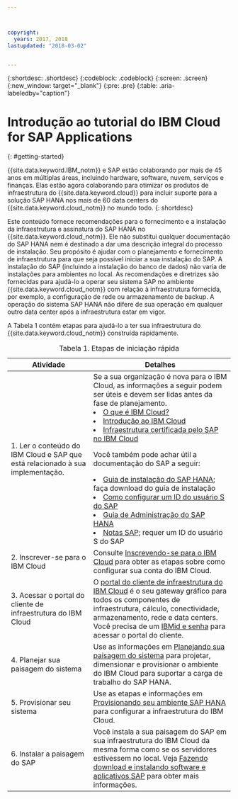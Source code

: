 ```yaml
---



copyright:
  years: 2017, 2018
lastupdated: "2018-03-02"


---
```


{:shortdesc: .shortdesc}
{:codeblock: .codeblock}
{:screen: .screen}
{:new_window: target="_blank"}
{:pre: .pre}
{:table: .aria-labeledby="caption"}

# Introdução ao tutorial do IBM Cloud for SAP Applications
{: #getting-started}

{{site.data.keyword.IBM_notm}} e SAP estão colaborando por mais de 45 anos em múltiplas áreas, incluindo hardware, software, nuvem, serviços e finanças. Elas estão agora colaborando para otimizar os produtos de infraestrutura do {{site.data.keyword.cloud}} para incluir suporte para a solução SAP HANA nos mais de 60 data centers do {{site.data.keyword.cloud_notm}} no mundo todo.
{: shortdesc}

Este conteúdo fornece recomendações para o fornecimento e a instalação da infraestrutura e assinatura do SAP HANA no {{site.data.keyword.cloud_notm}}. Ele não substitui qualquer documentação do SAP HANA nem é destinado a dar uma descrição integral do processo de instalação. Seu propósito é ajudar com o planejamento e fornecimento de infraestrutura para que seja possível iniciar a sua instalação do SAP. A instalação do SAP (incluindo a instalação do banco de dados) não varia de instalações para ambientes no local. As recomendações e diretrizes são fornecidas para ajudá-lo a operar seu sistema SAP no ambiente {{site.data.keyword.cloud_notm}} com relação à infraestrutura fornecida, por exemplo, a configuração de rede ou armazenamento de backup. A operação do sistema SAP HANA não difere de sua operação em qualquer outro data center após a infraestrutura estar em vigor.

A Tabela 1 contém etapas para ajudá-lo a ter sua infraestrutura do {{site.data.keyword.cloud_notm}} construída rapidamente.
<table>
   <CAPTION>Tabela 1. Etapas de iniciação rápida</CAPTION>
   <THEAD>
   <TR>
   <th>Atividade</th>
   <th>Detalhes</th>
   </TR>
   </THEAD>
   <TBODY>
   <tr>
   <td>1. Ler o conteúdo do IBM Cloud e SAP que está relacionado à sua implementação.</td>
   <td>Se a sua organização é nova para o IBM Cloud, as informações a seguir podem ser úteis e devem ser lidas antes da fase de planejamento.
   <li><a href="https://ibm.com/cloud-computing/">O que é IBM Cloud?</a></li>
   <li><a href="https://ibm.com/cloud/get-started">Introdução ao IBM Cloud</a></li>
   <li><a href="https://www.ibm.com/cloud/bare-metal-servers/sap">Infraestrutura certificada pelo SAP no IBM Cloud</a></li>
     
   Você também pode achar útil a documentação do SAP a seguir:     
   <li><a href="https://www.sap.com/products/hana/implementation/resources.html">Guia de instalação do SAP HANA</a>; faça download do guia de instalação</li> 
   <li><a href="https://www.sapappsdevelopmentpartnercenter.com/en/faq/program-faqs_2/how-to-receive-an-s-user-to-access-the-s_77/">Como configurar um ID do usuário S do SAP</a></li>
   <li><a href="https://help.sap.com/hana/SAP_HANA_Administration_Guide_en.pdf">Guia de Administração do SAP HANA</a></li>
   <li><a href="https://support.sap.com">Notas SAP</a>; requer um ID do usuário S do SAP</li>
   <tr>
   <td>2. Inscrever-se para o IBM Cloud</td>
   <td>Consulte <a href="https://console.bluemix.net/docs/admin/adminpublic.html#signing-up-for-ibm-cloud">Inscrevendo-se para o IBM Cloud</a> para obter as etapas sobre como configurar sua conta do IBM Cloud.</td>
 <tr>
   <td>3. Acessar o portal do cliente de infraestrutura do IBM Cloud</td>
   <td>O <a href="https://control.softlayer.com">portal do cliente de infraestrutura do IBM Cloud</a> é o seu gateway gráfico para todos os componentes de infraestrutura, cálculo, conectividade, armazenamento, rede e data centers. Você precisa de um <a href="https://console.bluemix.net/docs/customer-portal/getting-started.html#getting-started">IBMid e senha</a> para acessar o portal do cliente.</td> 
   <tr>
   <td>4. Planejar sua paisagem do sistema</td>
   <td>Use as informações em <a href="hana-planning-your-system-landscape.html">Planejando sua paisagem do sistema</a> para projetar, dimensionar e provisionar o ambiente do IBM Cloud para suportar a carga de trabalho do SAP HANA.</td>  
 <tr>
   <td>5. Provisionar seu sistema</td>
   <td>Use as etapas e informações em <a href="hana-provision-environment.html#provision_environment">Provisionando seu ambiente SAP HANA</a> para configurar a infraestrutura do IBM Cloud.</td>
   <tr>
   <td>6. Instalar a paisagem do SAP</td>
   <td>Você instala a sua paisagem do SAP em sua infraestrutura do IBM Cloud da mesma forma como se os servidores estivessem no local. Veja <a href="hana-installing-SAP-landscape.htm#install_sap">Fazendo download e instalando software e aplicativos SAP</a> para obter mais informações.</td>
   </td>
   </tr>
   </TBODY>
   </table>
